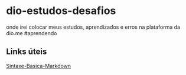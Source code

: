 # dio-estudos-desafios
onde irei colocar meus estudos, aprendizados e erros na plataforma da dio.me #aprendendo

## Links úteis 
[Sintaxe-Basica-Markdown](https://www.markdownguide.org/basic-syntax/)
